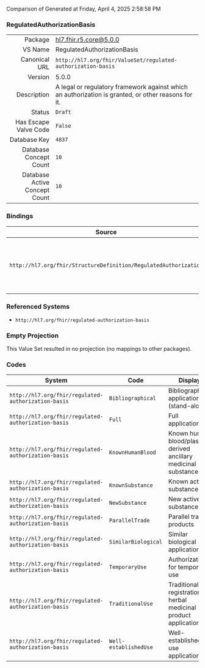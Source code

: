 Comparison of 
Generated at Friday, April 4, 2025 2:58:58 PM

### RegulatedAuthorizationBasis

|      |     |
| ---: | --- |
| Package | hl7.fhir.r5.core@5.0.0 |
| VS Name | RegulatedAuthorizationBasis |
| Canonical URL | `http://hl7.org/fhir/ValueSet/regulated-authorization-basis` |
| Version | 5.0.0 |
| Description | A legal or regulatory framework against which an authorization is granted, or other reasons for it. |
| Status | `Draft` |
| Has Escape Valve Code | `False` |
| Database Key | `4837` |
| Database Concept Count | `10` |
| Database Active Concept Count | `10` |
### Bindings

| Source | Element | Binding | Strength | Element Short |
| ------ | ------- | ------- | -------- | ------------- |
| `http://hl7.org/fhir/StructureDefinition/RegulatedAuthorization` | `RegulatedAuthorization.basis` | `http://hl7.org/fhir/ValueSet/regulated-authorization-basis` | `Example` | The legal/regulatory framework or reasons under which this authorization is granted |

### Referenced Systems

* `http://hl7.org/fhir/regulated-authorization-basis`
### Empty Projection

This Value Set resulted in no projection (no mappings to other packages).

### Codes

| System | Code | Display |
| ------ | ---- | ------- |
| `http://hl7.org/fhir/regulated-authorization-basis` | `Bibliographical` | Bibliographical application (stand-alone) |
| `http://hl7.org/fhir/regulated-authorization-basis` | `Full` | Full application |
| `http://hl7.org/fhir/regulated-authorization-basis` | `KnownHumanBlood` | Known human blood/plasma derived ancillary medicinal substance |
| `http://hl7.org/fhir/regulated-authorization-basis` | `KnownSubstance` | Known active substance |
| `http://hl7.org/fhir/regulated-authorization-basis` | `NewSubstance` | New active substance |
| `http://hl7.org/fhir/regulated-authorization-basis` | `ParallelTrade` | Parallel traded products |
| `http://hl7.org/fhir/regulated-authorization-basis` | `SimilarBiological` | Similar biological application |
| `http://hl7.org/fhir/regulated-authorization-basis` | `TemporaryUse` | Authorizations for temporary use |
| `http://hl7.org/fhir/regulated-authorization-basis` | `TraditionalUse` | Traditional use registration for herbal medicinal product application |
| `http://hl7.org/fhir/regulated-authorization-basis` | `Well-establishedUse` | Well-established use application |
